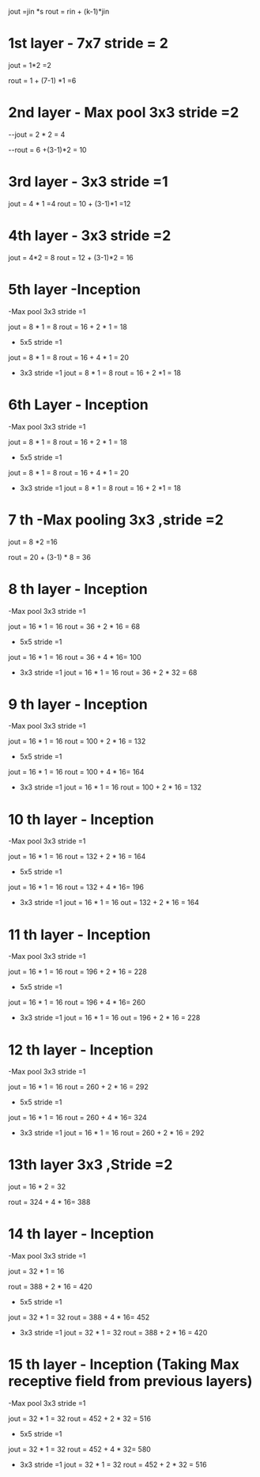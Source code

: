 jout  =jin *s 
rout = rin + (k-1)*jin

# 1st layer - 7x7 stride = 2

jout = 1*2 =2

rout = 1 + (7-1) *1 =6

# 2nd layer - Max pool 3x3 stride =2

--jout = 2 * 2 = 4

--rout = 6 +(3-1)*2 = 10

# 3rd layer - 3x3 stride =1

jout = 4 * 1 =4
rout = 10 + (3-1)*1 =12

# 4th layer - 3x3 stride =2

jout = 4*2 = 8
rout = 12 + (3-1)*2 = 16 

# 5th layer -Inception

-Max pool 3x3 stride =1
 
 jout = 8 * 1 = 8
 rout = 16 + 2 * 1 = 18

- 5x5 stride =1

jout = 8 * 1 = 8
rout = 16 + 4 * 1 = 20

- 3x3 stride =1 
 jout = 8 * 1 = 8 
 rout = 16 + 2 *1 = 18  

# 6th Layer - Inception

-Max pool 3x3 stride =1
 
 jout = 8 * 1 = 8
 rout = 16 + 2 * 1 = 18

- 5x5 stride =1

jout = 8 * 1 = 8
rout = 16 + 4 * 1 = 20

- 3x3 stride =1 
 jout = 8 * 1 = 8 
 rout = 16 + 2 *1 = 18  

# 7 th -Max pooling 3x3 ,stride =2

jout = 8 *2 =16

rout = 20 + (3-1) * 8 = 36

# 8 th layer - Inception 

-Max pool 3x3 stride =1
 
 jout = 16 * 1 = 16
 rout = 36 + 2 * 16 = 68

- 5x5 stride =1

jout = 16 * 1 = 16
rout = 36 + 4 * 16= 100

- 3x3 stride =1 
 jout = 16 * 1 = 16 
 rout = 36 + 2 * 32 = 68  


# 9 th layer - Inception 

-Max pool 3x3 stride =1
 
 jout = 16 * 1 = 16
 rout = 100 + 2 * 16 = 132

- 5x5 stride =1

jout = 16 * 1 = 16
rout = 100 + 4 * 16= 164

- 3x3 stride =1 
 jout = 16 * 1 = 16 
 rout = 100 + 2 * 16 = 132
 
 # 10 th layer - Inception 


-Max pool 3x3 stride =1
 
 jout = 16 * 1 = 16
 rout = 132 + 2 * 16 = 164

- 5x5 stride =1

jout = 16 * 1 = 16
rout = 132 + 4 * 16= 196

- 3x3 stride =1 
 jout = 16 * 1 = 16 
 out = 132 + 2 * 16 = 164
 
 # 11 th layer - Inception 

-Max pool 3x3 stride =1
 
 jout = 16 * 1 = 16
 rout = 196 + 2 * 16 = 228

- 5x5 stride =1

jout = 16 * 1 = 16
rout = 196 + 4 * 16= 260

- 3x3 stride =1 
 jout = 16 * 1 = 16 
 out = 196 + 2 * 16 = 228
 
 # 12 th layer - Inception 

-Max pool 3x3 stride =1
 
 jout = 16 * 1 = 16
 rout = 260 + 2 * 16 = 292

- 5x5 stride =1

jout = 16 * 1 = 16
rout = 260 + 4 * 16= 324

- 3x3 stride =1 
  jout = 16 * 1 = 16
 rout = 260 + 2 * 16 = 292
 
# 13th layer 3x3 ,Stride =2

jout = 16 * 2 = 32

rout = 324 + 4 * 16= 388

# 14 th layer - Inception 

-Max pool 3x3 stride =1
 
 jout = 32 * 1 = 16
 
 rout = 388 + 2 * 16 = 420

- 5x5 stride =1

jout = 32 * 1 = 32
rout = 388 + 4 * 16= 452

- 3x3 stride =1 
  jout = 32 * 1 = 32
 rout = 388 + 2 * 16 = 420
 
 # 15 th layer - Inception  (Taking Max receptive field from previous layers)

-Max pool 3x3 stride =1
 
 jout = 32 * 1 = 32
 rout = 452 + 2 * 32 = 516

- 5x5 stride =1

jout = 32 * 1 = 32
rout = 452 + 4 * 32= 580

- 3x3 stride =1 
  jout = 32 * 1 = 32
 rout = 452 + 2 * 32 = 516
 
 
